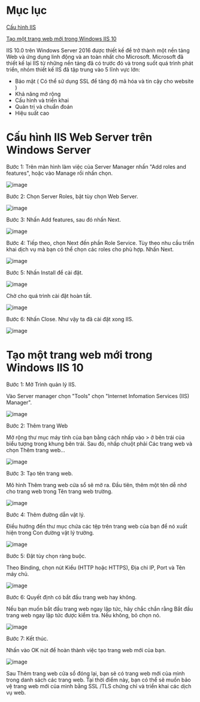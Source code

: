# Mục lục

[Cấu hình IIS](#iis)

[Tạo một trang web mới trong Windows IIS 10](#taoweb)

IIS 10.0 trên Windows Server 2016  được thiết kế để trở thành một nền tảng Web và ứng dụng linh động và an toàn nhất cho Microsoft. Microsoft đã thiết kế lại IIS từ những nền tảng đã có trước đó và trong suốt quá trình phát triển, nhóm thiết kế IIS đã tập trung vào 5 lĩnh vực lớn:

- Bảo mật ( Có thể sử dụng SSL để tăng độ mã hóa và tin cậy cho website ) 
- Khả năng mở rộng 
- Cấu hình và triển khai 
- Quản trị và chuẩn đoán 
- Hiệu suất cao

<a name="iis"></a>

# Cấu hình IIS Web Server trên Windows Server

Bước 1: Trên màn hình làm việc của Server Manager nhấn "Add roles and features", hoặc vào Manage rồi nhấn chọn. 

![image](https://user-images.githubusercontent.com/111716161/189834895-2d3d7f8b-7277-4be7-b5c9-11a121724a76.png)

Bước 2: Chọn Server Roles, bật tùy chọn Web Server. 

![image](https://user-images.githubusercontent.com/111716161/189829464-20a363b8-e5c1-41b1-a834-e9009b7e9ac2.png)

Bước 3: Nhấn Add features, sau đó nhấn Next.

![image](https://user-images.githubusercontent.com/111716161/189829716-180e5271-2c4e-4082-a9b1-729938dc9429.png)

Bước 4: Tiếp theo, chọn Next đến phần Role Service. Tùy theo nhu cầu triển khai dịch vụ mà bạn có thể chọn các roles cho phù hợp. Nhấn Next. 

![image](https://user-images.githubusercontent.com/111716161/189830102-53e7b574-3896-4b3e-8998-7465469d069c.png)

Bước 5: Nhấn Install để cài đặt.

![image](https://user-images.githubusercontent.com/111716161/189830250-d34df63a-2a6c-4b65-9e88-98566ead9c2c.png)

Chờ cho quá trình cài đặt hoàn tất. 

![image](https://user-images.githubusercontent.com/111716161/189830470-2e351736-f2e1-4ec2-9b46-d97f79471824.png)

Bước 6: Nhấn Close. Như vậy ta đã cài đặt xong IIS.

![image](https://user-images.githubusercontent.com/111716161/189830629-bb1756fe-a33f-458e-b3ac-16d3dfdf813a.png)

<a name="taoweb"></a>

# Tạo một trang web mới trong Windows IIS 10

Bước 1: Mở Trình quản lý IIS.

Vào Server manager chọn "Tools" chọn "Internet Infomation Services (IIS) Manager".

![image](https://user-images.githubusercontent.com/111716161/189846791-94d5833e-5ee9-40ff-9948-f605b72381fa.png)

Bước 2: Thêm trang Web

Mở rộng thư mục máy tính của bạn bằng cách nhấp vào > ở bên trái của biểu tượng trong khung bên trái. Sau đó, nhấp chuột phải Các trang web và chọn Thêm trang web...

![image](https://user-images.githubusercontent.com/111716161/189852767-08fc89e6-9a10-443a-987d-5908df3df7a0.png)

Bước 3: Tạo tên trang web.

Mô hình Thêm trang web cửa sổ sẽ mở ra. Đầu tiên, thêm một tên dễ nhớ cho trang web trong Tên trang web trường.

![image](https://user-images.githubusercontent.com/111716161/189853914-8e0a66e3-bf1e-40d6-a4aa-e8c2783a32a2.png)

Bước 4: Thêm đường dẫn vật lý.

Điều hướng đến thư mục chứa các tệp trên trang web của bạn để nó xuất hiện trong Con đường vật lý trường.

![image](https://user-images.githubusercontent.com/111716161/190038672-c4130dd7-8ff3-48c0-83b2-797ec8e36011.png)

Bước 5: Đặt tùy chọn ràng buộc.

Theo Binding, chọn nút Kiểu (HTTP hoặc HTTPS), Địa chỉ IP, Port và Tên máy chủ.

![image](https://user-images.githubusercontent.com/111716161/190038893-dc880898-f471-4a1f-84b3-510977f109a1.png)

Bước 6: Quyết định có bắt đầu trang web hay không.

Nếu bạn muốn bắt đầu trang web ngay lập tức, hãy chắc chắn rằng Bắt đầu trang web ngay lập tức được kiểm tra. Nếu không, bỏ chọn nó.

![image](https://user-images.githubusercontent.com/111716161/190038959-11cf4db6-e824-4c6c-b8c6-86badd63e488.png)

Bước 7: Kết thúc.

Nhấn vào OK nút để hoàn thành việc tạo trang web mới của bạn.

![image](https://user-images.githubusercontent.com/111716161/190039043-f3f2923b-196c-4172-afa5-2d8a89798208.png)

Sau Thêm trang web cửa sổ đóng lại, bạn sẽ có trang web mới của mình trong danh sách các trang web. Tại thời điểm này, bạn có thể sẽ muốn bảo vệ trang web mới của mình bằng SSL /TLS chứng chỉ và triển khai các dịch vụ web.
